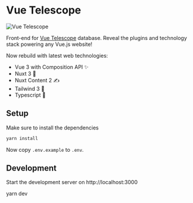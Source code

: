 # Vue Telescope

![Vue Telescope](https://vuetelemetry.com/branding/og-image.jpg)

Front-end for [Vue Telescope](https://vuetelescope.com) database. Reveal the plugins and technology stack powering any Vue.js website!

Now rebuild with latest web technologies:

- Vue 3 with Composition API ✨
- Nuxt 3 🚀
- Nuxt Content 2 ✍️
- Tailwind 3 🎨
- Typescript 🤖

## Setup

Make sure to install the dependencies

```bash
yarn install
```

Now copy `.env.example` to `.env`.

## Development

Start the development server on http://localhost:3000

yarn dev
